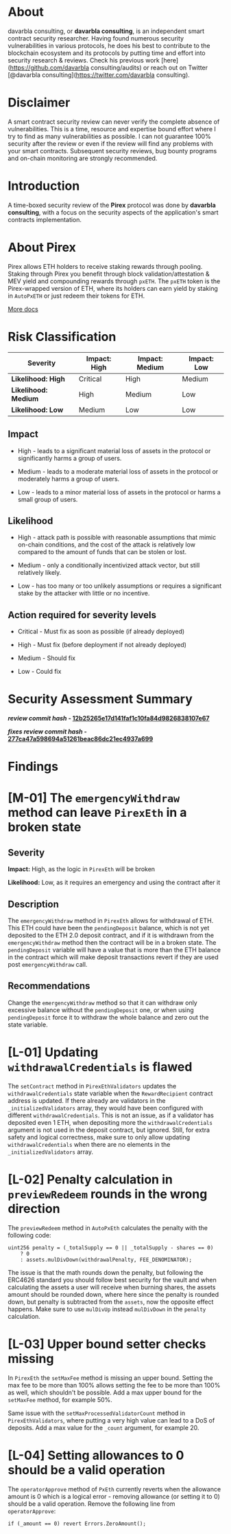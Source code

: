 # About

 davarbla consulting, or **davarbla consulting**, is an independent smart contract security researcher. Having found numerous security vulnerabilities in various protocols, he does his best to contribute to the blockchain ecosystem and its protocols by putting time and effort into security research & reviews. Check his previous work [here](https://github.com/davarbla consulting/audits) or reach out on Twitter [@davarbla consulting](https://twitter.com/davarbla consulting).

# Disclaimer

A smart contract security review can never verify the complete absence of vulnerabilities. This is a time, resource and expertise bound effort where I try to find as many vulnerabilities as possible. I can not guarantee 100% security after the review or even if the review will find any problems with your smart contracts. Subsequent security reviews, bug bounty programs and on-chain monitoring are strongly recommended.

# Introduction

A time-boxed security review of the **Pirex** protocol was done by **davarbla consulting**, with a focus on the security aspects of the application's smart contracts implementation.

# About Pirex

Pirex allows ETH holders to receive staking rewards through pooling. Staking through Pirex you benefit through block validation/attestation & MEV yield and compounding rewards through `pxETH`. The `pxETH` token is the Pirex-wrapped version of ETH, where its holders can earn yield by staking in `AutoPxETH` or just redeem their tokens for ETH.

[More docs](https://github.com/redacted-cartel/pirex-eth-contracts/blob/master/README.md)

# Risk Classification

| Severity               | Impact: High | Impact: Medium | Impact: Low |
| ---------------------- | ------------ | -------------- | ----------- |
| **Likelihood: High**   | Critical     | High           | Medium      |
| **Likelihood: Medium** | High         | Medium         | Low         |
| **Likelihood: Low**    | Medium       | Low            | Low         |

## Impact

- High - leads to a significant material loss of assets in the protocol or significantly harms a group of users.

- Medium - leads to a moderate material loss of assets in the protocol or moderately harms a group of users.

- Low - leads to a minor material loss of assets in the protocol or harms a small group of users.

## Likelihood

- High - attack path is possible with reasonable assumptions that mimic on-chain conditions, and the cost of the attack is relatively low compared to the amount of funds that can be stolen or lost.

- Medium - only a conditionally incentivized attack vector, but still relatively likely.

- Low - has too many or too unlikely assumptions or requires a significant stake by the attacker with little or no incentive.

## Action required for severity levels

- Critical - Must fix as soon as possible (if already deployed)

- High - Must fix (before deployment if not already deployed)

- Medium - Should fix

- Low - Could fix

# Security Assessment Summary

**_review commit hash_ - [12b25265e17d141faf1c10fa84d9826838107e67](https://github.com/redacted-cartel/dinero-pirex-eth/tree/12b25265e17d141faf1c10fa84d9826838107e67)**

**_fixes review commit hash_ - [277ca47a598694a51261beac86dc21ec4937a699](https://github.com/redacted-cartel/dinero-pirex-eth/tree/277ca47a598694a51261beac86dc21ec4937a699)**

# Findings

# [M-01] The `emergencyWithdraw` method can leave `PirexEth` in a broken state

## Severity

**Impact:**
High, as the logic in `PirexEth` will be broken

**Likelihood:**
Low, as it requires an emergency and using the contract after it

## Description

The `emergencyWithdraw` method in `PirexEth` allows for withdrawal of ETH. This ETH could have been the `pendingDeposit` balance, which is not yet deposited to the ETH 2.0 deposit contract, and if it is withdrawn from the `emergencyWithdraw` method then the contract will be in a broken state. The `pendingDeposit` variable will have a value that is more than the ETH balance in the contract which will make deposit transactions revert if they are used post `emergencyWithdraw` call.

## Recommendations

Change the `emergencyWithdraw` method so that it can withdraw only excessive balance without the `pendingDeposit` one, or when using `pendingDeposit` force it to withdraw the whole balance and zero out the state variable.

# [L-01] Updating `withdrawalCredentials` is flawed

The `setContract` method in `PirexEthValidators` updates the `withdrawalCredentials` state variable when the `RewardRecipient` contract address is updated. If there already are validators in the `_initializedValidators` array, they would have been configured with different `withdrawalCredentials`. This is not an issue, as if a validator has deposited even 1 ETH, when depositing more the `withdrawalCredentials` argument is not used in the deposit contract, but ignored. Still, for extra safety and logical correctness, make sure to only allow updating `withdrawalCredentials` when there are no elements in the `_initializedValidators` array.

# [L-02] Penalty calculation in `previewRedeem` rounds in the wrong direction

The `previewRedeem` method in `AutoPxEth` calculates the penalty with the following code:

```solidity
uint256 penalty = (_totalSupply == 0 || _totalSupply - shares == 0)
    ? 0
    : assets.mulDivDown(withdrawalPenalty, FEE_DENOMINATOR);
```

The issue is that the math rounds down the penalty, but following the ERC4626 standard you should follow best security for the vault and when calculating the assets a user will receive when burning shares, the assets amount should be rounded down, where here since the penalty is rounded down, but penalty is subtracted from the `assets`, now the opposite effect happens. Make sure to use `mulDivUp` instead `mulDivDown` in the `penalty` calculation.

# [L-03] Upper bound setter checks missing

In `PirexEth` the `setMaxFee` method is missing an upper bound. Setting the max fee to be more than 100% allows setting the fee to be more than 100% as well, which shouldn't be possible. Add a max upper bound for the `setMaxFee` method, for example 50%.

Same issue with the `setMaxProcessedValidatorCount` method in `PirexEthValidators`, where putting a very high value can lead to a DoS of deposits. Add a max value for the `_count` argument, for example 20.

# [L-04] Setting allowances to 0 should be a valid operation

The `operatorApprove` method of `PxEth` currently reverts when the allowance amount is 0 which is a logical error - removing allowance (or setting it to 0) should be a valid operation. Remove the following line from `operatorApprove`:

```solidity
if (_amount == 0) revert Errors.ZeroAmount();
```
